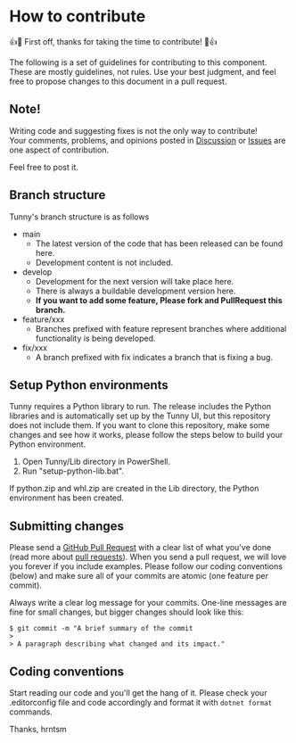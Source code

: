 # How to contribute

👍🎉 First off, thanks for taking the time to contribute! 🎉👍

The following is a set of guidelines for contributing to this component.
These are mostly guidelines, not rules.
Use your best judgment, and feel free to propose changes to this document in a pull request.

## Note!

Writing code and suggesting fixes is not the only way to contribute!  
Your comments, problems, and opinions posted in [Discussion](https://github.com/hrntsm/Tunny/discussions) or [Issues](https://github.com/hrntsm/Tunny/issues) are one aspect of contribution.

Feel free to post it.

## Branch structure

Tunny's branch structure is as follows

- main
  - The latest version of the code that has been released can be found here.
  - Development content is not included.
- develop
  - Development for the next version will take place here.
  - There is always a buildable development version here.
  - **If you want to add some feature, Please fork and PullRequest this branch.**
- feature/xxx
  - Branches prefixed with feature represent branches where additional functionality is being developed.
- fix/xxx
  - A branch prefixed with fix indicates a branch that is fixing a bug.

## Setup Python environments

Tunny requires a Python library to run.
The release includes the Python libraries and is automatically set up by the Tunny UI, but this repository does not include them.
If you want to clone this repository, make some changes and see how it works, please follow the steps below to build your Python environment.

1. Open Tunny/Lib directory in PowerShell.
1. Run "setup-python-lib.bat".

If python.zip and whl.zip are created in the Lib directory, the Python environment has been created.

## Submitting changes

Please send a [GitHub Pull Request](https://github.com/hrntsm/Tunny/compare/develop...) with a clear list of what you've done (read more about [pull requests](http://help.github.com/pull-requests/)).
When you send a pull request, we will love you forever if you include examples.
Please follow our coding conventions (below) and make sure all of your commits are atomic (one feature per commit).

Always write a clear log message for your commits. One-line messages are fine for small changes, but bigger changes should look like this:

    $ git commit -m "A brief summary of the commit
    >
    > A paragraph describing what changed and its impact."

## Coding conventions

Start reading our code and you'll get the hang of it.
Please check your .editorconfig file and code accordingly and format it with `dotnet format` commands.

Thanks,
hrntsm
